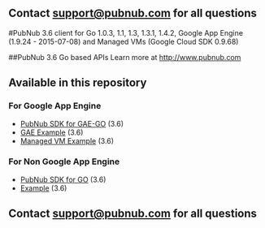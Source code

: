 ## Contact support@pubnub.com for all questions

#PubNub 3.6 client for Go 1.0.3, 1.1, 1.3, 1.3.1, 1.4.2, Google App Engine (1.9.24 - 2015-07-08) and Managed VMs (Google Cloud SDK 0.9.68)

##PubNub 3.6 Go based APIs
Learn more at http://www.pubnub.com

## Available in this repository

### For Google App Engine

* [PubNub SDK for GAE-GO](gae) (3.6)
 * [GAE Example](gae-example) (3.6)
 * [Managed VM Example](gae-managed-vm-example) (3.6)

### For Non Google App Engine

* [PubNub SDK for GO](messaging) (3.6)
 * [Example](messaging/example) (3.6)

## Contact support@pubnub.com for all questions
